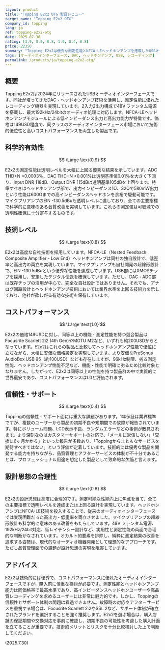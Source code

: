 ```yaml
---
layout: product
title: "Topping E2x2 OTG 製品レビュー"
target_name: "Topping E2x2 OTG"
company_id: topping
lang: ja
ref: topping-e2x2-otg
date: 2025-07-30
rating: [3.9, 0.9, 0.8, 1.0, 0.4, 0.8]
price: 22350
summary: "Topping E2x2は優秀な測定性能とNFCA-LEヘッドホンアンプを搭載したUSBオーディオインターフェースです。ADC THD+N <0.0003%、DAC THD+N <0.001%という透明レベルを大幅に上回る性能を卓越したコストパフォーマンスで実現していますが、企業の信頼性とサポート面に課題があります。"
tags: [オーディオインターフェース, DAC, ヘッドホンアンプ, USB, レコーディング]
permalink: /products/ja/topping-e2x2-otg/
---
```


## 概要

Topping E2x2は2024年にリリースされたUSBオーディオインターフェースです。同社が培ってきたDAC・ヘッドホンアンプ技術を活用し、測定性能に優れたレコーディング機器を実現しています。2入力2出力構成で48V ファンタム電源を搭載し、最大192kHz/24bitのオーディオ処理に対応します。NFCA-LEヘッドホンアンプモジュールによる低インピーダンス出力と高出力能力が特徴です。価格は149USD程度で、同クラスのオーディオインターフェース市場において技術的優位性と高いコストパフォーマンスを両立した製品です。

## 科学的有効性

$$ \Large \text{0.9} $$

E2x2の測定性能は透明レベルを大幅に上回る優秀な結果を示しています。ADC THD+N <0.0003%、DAC THD+N <0.001%は透明基準値0.01%を大きく下回り、Input DNR 118dB、Output DNR 115dBは透明基準105dBを上回ります。特筆すべきはヘッドホンアンプ部で、出力インピーダンス1Ω、32Ωで580mW出力という性能は600Ωまでの高インピーダンスヘッドホンを余裕で駆動可能です。マイクプリアンプのEIN -130.5dBuも透明レベルに達しており、全ての主要指標で科学的に意味のある音質改善を実現しています。これらの測定値は可聴域での透明性確保に十分寄与するものです。

## 技術レベル

$$ \Large \text{0.8} $$

E2x2は高度な自社技術を採用しています。NFCA-LE（Nested Feedback Composite Amplifier - Low End）ヘッドホンアンプは同社の独自設計で、低歪率と高出力の両立を実現しています。マイクプリアンプも自社開発の超線形設計で、EIN -130.5dBuという優秀な性能を達成しています。USB部にはXMOSチップを採用し、安定したデジタル伝送を確保しています。ただし、DAC・ADC部は既存チップの活用が中心で、完全な自社設計ではありません。それでも、アナログ回路設計とヘッドホンアンプ技術においては業界水準を上回る技術力を示しており、他社が欲しがる有効な技術を保有しています。

## コストパフォーマンス

$$ \Large \text{1.0} $$

E2x2の価格149USDに対し、同等以上の機能・測定性能を持つ競合製品はFocusrite Scarlett 2i2 (4th Gen)やMOTU M2など、いずれも約200USDからとなっています。E2x2はこれらの製品と比較してヘッドホンアンプ性能で優位に立ちながら、大幅に安価な価格設定を実現しています。より安価なPreSonus AudioBox USB 95（約100USD）なども存在しますが、96kHz制限、劣る測定性能、ヘッドホンアンプ性能不足など、機能・性能で明確に劣るため比較対象となりません。したがって、E2x2は同等以上の性能を持つ製品群の中で実質的に世界最安であり、コストパフォーマンスは1.0と評価されます。

## 信頼性・サポート

$$ \Large \text{0.4} $$

Toppingの信頼性・サポート面には重大な課題があります。1年保証は業界標準ですが、複数のユーザーから製品の初期不良や短期間での故障が報告されています。特にボリューム問題、LCD表示不良、ランダムエラーなどの事例が散見されます。より深刻なのはカスタマーサポートの対応で、「メールに返信しない」「交換に6ヶ月かかる」といった報告が多数あり、「Toppingからまともなサービスを期待すべきではない」という評価が定着しています。技術的には優秀な製品を開発する能力を持ちながら、品質管理とアフターサービスの体制が不十分であることは、プロフェッショナル用途を想定した製品として致命的な欠陥と言えます。

## 設計思想の合理性

$$ \Large \text{0.8} $$

E2x2の設計思想は高度に合理的です。測定可能な性能向上に焦点を当て、全ての主要指標で透明レベルを達成または上回る設計を実現しています。ヘッドホンアンプにNFCA-LE技術を投入することで、従来のオーディオインターフェースでは実現困難だった高出力・低歪率を両立させました。マイクプリアンプの超線形設計も科学的に意味のある改善をもたらしています。48V ファンタム電源、192kHz/24bit対応、低レイテンシー設計など、実用性と測定性能の両面で合理的な判断がなされています。オカルト的要素を排除し、純粋に測定結果の改善を追求する姿勢は、現代的なオーディオ機器開発として理想的なアプローチです。ただし品質管理面での課題が設計思想の実現を阻害しています。

## アドバイス

E2x2は技術的には優秀で、コストパフォーマンスに優れたオーディオインターフェースですが、購入前に慎重な検討が必要です。測定性能とヘッドホンアンプ能力は同価格帯で最高水準であり、高インピーダンスヘッドホンユーザーや高品質レコーディングを求めるユーザーには非常に魅力的です。しかし、Toppingの信頼性とサポート体制の問題は看過できません。故障時の対応やアフターサービスを重視する場合は、Focusrite Scarlett 2i2やSSL 2など、サポート体制が確立されたブランドを選択することを強く推奨します。E2x2を選ぶ場合は、購入店舗の保証期間や交換対応を事前に確認し、初期不良の可能性を考慮した購入計画を立てることが重要です。技術的メリットとリスクを十分比較検討した上で判断してください。

(2025.7.30)
